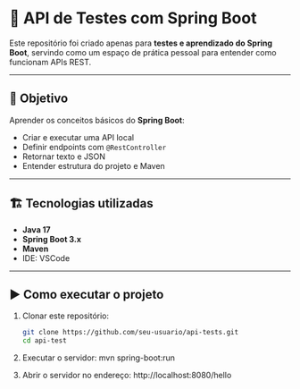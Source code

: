 # 🧪 API de Testes com Spring Boot

Este repositório foi criado apenas para **testes e aprendizado do Spring Boot**, servindo como um espaço de prática pessoal para entender como funcionam APIs REST.

---

## 🚀 Objetivo

Aprender os conceitos básicos do **Spring Boot**:
- Criar e executar uma API local
- Definir endpoints com `@RestController`
- Retornar texto e JSON
- Entender estrutura do projeto e Maven

---

## 🏗️ Tecnologias utilizadas

- **Java 17**
- **Spring Boot 3.x**
- **Maven**
- IDE: VSCode

---

## ▶️ Como executar o projeto

1. Clonar este repositório:
   ```bash
   git clone https://github.com/seu-usuario/api-tests.git
   cd api-test

2. Executar o servidor:
   mvn spring-boot:run

3. Abrir o servidor no endereço:
   http://localhost:8080/hello

